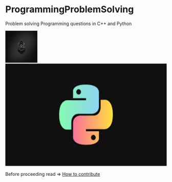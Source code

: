 # ProgrammingProblemSolving
Problem solving Programming questions in C++ and Python

<img src="img/cpp.jpg" alt="whichcar" height="100" width="100" /> <img src="img/python.png" alt="whichcar" height="320" width="640" />

Before proceeding read => [How to contribute](https://github.com/Akash88585/ProgrammingProblemSolving/blob/main/CONTRIBUTING.md)
